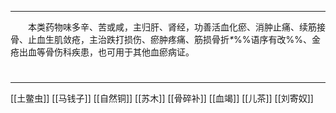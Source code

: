 ---
&emsp;&emsp;本类药物味多辛、苦或咸，主归肝、肾经，功善活血化瘀、消肿止痛、续筋接骨、止血生肌敛疮，主治跌打损伤、瘀肿疼痛、筋损骨折<dfn>\*</dfn>%%语序有改%%、金疮出血等骨伤科疾患，也可用于其他血瘀病证。

#
***
[[土鳖虫]]
[[马钱子]]
[[自然铜]]
[[苏木]]
[[骨碎补]]
[[血竭]]
[[儿茶]]
[[刘寄奴]]